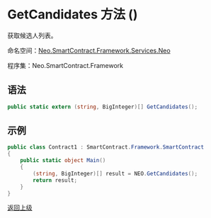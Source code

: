 # GetCandidates 方法 ()

获取候选人列表。

命名空间：[Neo.SmartContract.Framework.Services.Neo](../../neo.md)

程序集：Neo.SmartContract.Framework

## 语法

```c#
public static extern (string, BigInteger)[] GetCandidates();
```

## 示例

```c#
public class Contract1 : SmartContract.Framework.SmartContract
{
    public static object Main()
    {
        (string, BigInteger)[] result = NEO.GetCandidates();
        return result;
    }
}
```

[返回上级](../Neo.md)